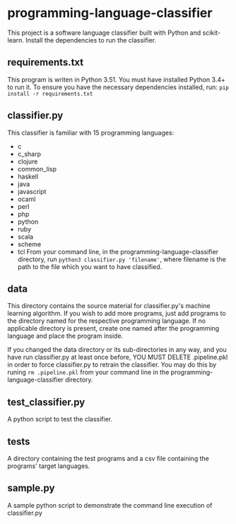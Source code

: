 # programming-language-classifier
This project is a software language classifier built with Python and scikit-learn. Install the dependencies to run the classifier.

## requirements.txt
This program is writen in Python 3.51. You must have installed Python 3.4+ to run it.
To ensure you have the necessary dependencies installed, run: `pip install -r requirements.txt`
## classifier.py
This classifier is familiar with 15 programming languages:
- c
- c_sharp
- clojure
- common_lisp
- haskell
- java
- javascript
- ocaml
- perl
- php
- python
- ruby
- scala
- scheme
- tcl
From your command line, in the programming-language-classifier directory, run `python3 classifier.py 'filename'`, where filename is the path to the file which you want to have classified.

## data
This directory contains the source material for classifier.py's machine learning algorithm.
If you wish to add more programs, just add programs to the directory named for the respective programming language. If no applicable directory is present, create one named after the programming language and place the program inside.

If you changed the data directory or its sub-directories in any way, and you have run classifier.py at least once before, YOU MUST DELETE .pipeline.pkl in order to force classifier.py to retrain the classifier. You may do this by runing `rm .pipeline.pkl` from your command line in the programming-language-classifier directory.

## test_classifier.py
A python script to test the classifier.

## tests
A directory containing the test programs and a csv file containing the programs' target languages.

## sample.py
A sample python script to demonstrate the command line execution of classifier.py
